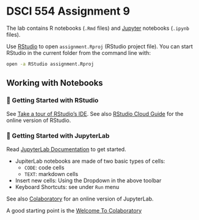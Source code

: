# DSCI 554 Assignment 9

The lab contains R notebooks (`.Rmd` files) and [Jupyter](https://jupyter.org/) notebooks (`.ipynb` files).

Use [RStudio](https://www.rstudio.com/products/rstudio/) to open `assignment.Rproj` (RStudio project file). You can start RStudio in the current folder from the command line with:

```bash
open -a RStudio assignment.Rproj
```

## Working with Notebooks

### 🚀 Getting Started with RStudio

See [Take a tour of RStudio’s IDE](https://rstudio.com/products/rstudio/). See also [RStudio Cloud Guide](https://rstudio.cloud/learn/guide) for the online version of RStudio.

### 🚀 Getting Started with JupyterLab

Read [JupyterLab Documentation](https://jupyterlab.readthedocs.io/en/stable/#) to get started.

- JupiterLab notebooks are made of two basic types of cells:
  - `CODE`: code  cells
  - `TEXT`: markdown cells
- Insert new cells: Using the Dropdown in the above toolbar
- Keyboard Shortcuts: see under `Run` menu

See also [Colaboratory](https://colab.research.google.com/) for an online version of JupyterLab.

A good starting point is the [Welcome To Colaboratory](https://colab.research.google.com/notebooks/intro.ipynb)
